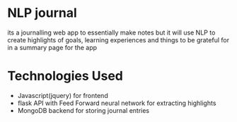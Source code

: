 # NLP journal
its a journalling web app to essentially make notes but it will use NLP
to create highlights of goals, learning experiences and things to be grateful for in a summary page for the app

# Technologies Used
- Javascript(jquery) for frontend
- flask API with Feed Forward neural network for extracting highlights
- MongoDB backend for storing journal entries
